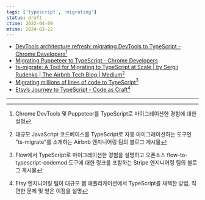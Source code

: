 ```yaml
---
tags: ['typescript', 'migrating']
status: draft
ctime: 2022-04-09
mtime: 2024-03-22
---
```


- [DevTools architecture refresh: migrating DevTools to TypeScript - Chrome Developers](https://developer.chrome.com/blog/migrating-to-typescript/)[^1]
- [Migrating Puppeteer to TypeScript - Chrome Developers](https://developer.chrome.com/blog/puppeteer-typescript/)
- [ts-migrate: A Tool for Migrating to TypeScript at Scale | by Sergii Rudenko | The Airbnb Tech Blog | Medium](https://medium.com/airbnb-engineering/ts-migrate-a-tool-for-migrating-to-typescript-at-scale-cd23bfeb5cc)[^2]
- [Migrating millions of lines of code to TypeScript](https://stripe.com/blog/migrating-to-typescript)[^3]
- [Etsy’s Journey to TypeScript - Code as Craft](https://codeascraft.com/2021/11/08/etsys-journey-to-typescript/)[^4]

---

[^1]: Chrome DevTools 및 Puppeteer를 TypeScript로 마이그레이션한 경험에 대한 설명
[^2]: 대규모 JavaScript 코드베이스를 TypeScript로 자동 마이그레이션하는 도구인 "ts-migrate"를 소개하는 Airbnb 엔지니어링 팀의 블로그 게시물
[^3]: Flow에서 TypeScript로 마이그레이션한 경험을 설명하고 오픈소스 flow-to-typescript-codemod 도구에 대한 링크를 포함하는 Stripe 엔지니어링 팀의 블로그 게시물
[^4]: Etsy 엔지니어링 팀이 대규모 웹 애플리케이션에서 TypeScript를 채택한 방법, 직면한 문제 및 얻은 이점을 설명